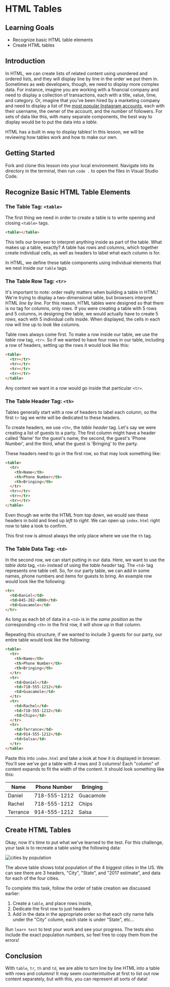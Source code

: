 # HTML Tables

## Learning Goals

- Recognize basic HTML table elements
- Create HTML tables


## Introduction

In HTML, we can create lists of related content using unordered and ordered
lists, and they will display line by line in the order we put them in. Sometimes
as web developers, though, we need to display more complex data. For instance,
imagine you are working with a financial company and need to display a
collection of transactions, each with a title, value, time, and category. Or,
imagine that you've been hired by a marketing company and need to display a list
of the [most popular Instagram accounts][mpia], each with their username, the
owner of the account, and the number of followers. For sets of data like this,
with many separate components, the best way to display would be to put the data
into a _table_.

HTML has a built in way to display tables! In this lesson, we will be reviewing
how tables work and how to make our own.

## Getting Started

Fork and clone this lesson into your local environment. Navigate into its
directory in the terminal, then run `code .` to open the files in Visual Studio
Code.

## Recognize Basic HTML Table Elements

### The Table Tag: `<table>`

The first thing we need in order to create a table is to write opening and
closing `<table>` tags.

```html
<table></table>
```

This tells our browser to interpret anything inside as part of the table. What
makes up a table, exactly? A table has rows and columns, which together create
individual cells, as well as headers to label what each column is for.

In HTML, we define these table components using individual elements that we nest
inside our `table` tags.

### The Table Row Tag: `<tr>`

It's important to note: order really matters when building a table in HTML!
We're trying to display a two-dimensional table, but browsers interpret HTML
_line by line_. For this reason, HTML tables were designed so that there is no
tag for _columns_, only _rows_. If you were creating a table with 5 rows and 5
columns, in designing the table, we would actually have to create 5 _rows_, each
with 5 individual _cells_ inside. When displayed, the cells in each row will
line up to _look_ like columns.

Table rows always come first. To make a row inside our table, we use the _table
row_ tag, `<tr>`. So if we wanted to have four rows in our table, including a
row of headers, setting up the rows it would look like this:

```html
<table>
  <tr></tr>
  <tr></tr>
  <tr></tr>
  <tr></tr>
</table>
```

Any content we want in a row would go inside that particular `<tr>`.

### The Table Header Tag: `<th>`

Tables generally start with a row of headers to label each column, so the first
`tr` tag we write will be dedicated to these headers.

To create headers, we use `<th>`, the _table header_ tag. Let's say we were
creating a list of guests to a party. The first column might have a header
called 'Name' for the guest's name, the second, the guest's 'Phone Number', and
the third, what the guest is 'Bringing' to the party.

These headers need to go in the first row, so that may look something like:

```html
<table>
  <tr>
    <th>Name</th>
    <th>Phone Number</th>
    <th>Bringing</th>
  </tr>
  <tr></tr>
  <tr></tr>
  <tr></tr>
</table>
```

Even though we write the HTML from top down, we would see these headers in bold
and lined up _left to right_. We can open up `index.html` right now to take a
look to confirm.

This first row is almost always the only place where we use the `th` tag.

### The Table Data Tag: `<td>`

In the second row, we can start putting in our data. Here, we want to use the
_table data_ tag, `<td>` instead of using the _table header_ tag. The `<td>` tag
represents one table cell. So, for our party table, we can add in some names,
phone numbers and items for guests to bring. An example row would look like the
following:

```html
<tr>
  <td>Daniel</td>
  <td>845-282-4000</td>
  <td>Guacamole</td>
</tr>
```

As long as each bit of data in a `<td>` is in the _same position_ as the
corresponding `<th>` in the first row, it will show up in that column.

Repeating this structure, if we wanted to include 3 guests for our party, our
entire table would look like the following:

```html
<table>
  <tr>
    <th>Name</th>
    <th>Phone Number</th>
    <th>Bringing</th>
  </tr>
  <tr>
    <td>Daniel</td>
    <td>718-555-1212</td>
    <td>Guacamole</td>
  </tr>
  <tr>
    <td>Rachel</td>
    <td>718-555-1212</td>
    <td>Chips</td>
  </tr>
  <tr>
    <td>Terrance</td>
    <td>914-555-1212</td>
    <td>Salsa</td>
  </tr>
</table>
```

Paste this into `index.html` and take a look at how it is displayed in browser.
You'll see we've got a table with 4 rows and 3 columns! Each "column" of content
expands to fit the width of the content. It should look something like this:

| Name     | Phone Number | Bringing  |
| -------- | ------------ | --------- |
| Daniel   | 718-555-1212 | Guacamole |
| Rachel   | 718-555-1212 | Chips     |
| Terrance | 914-555-1212 | Salsa     |

## Create HTML Tables

Okay, now it's time to put what we've learned to the test. For this challenge,
your task is to recreate a table using the following data:

![cities by population](https://s3.amazonaws.com/ironboard-learn/us_cities_by_population.png)

The above table shows total population of the 4 biggest cities in the US. We can
see there are 3 headers, "City", "State", and "2017 estimate", and data for each
of the four cities.

To complete this task, follow the order of table creation we discussed earlier:

1. Create a `table`, and place rows inside,
2. Dedicate the first row to just headers
3. Add in the data in the appropriate order so that each city name falls under
   the "City" column, each state is under "State", etc...

Run `learn test` to test your work and see your progress. The tests also include
the exact population numbers, so feel free to copy them from the errors!

## Conclusion

With `table`, `tr`, `th` and `td`, we are able to turn line by line HTML into a
table with rows and columns! It may seem counterintuitive at first to list out
row content separately, but with this, you can represent all sorts of data!

[mpia]: https://en.wikipedia.org/wiki/List_of_most-followed_Instagram_accounts
